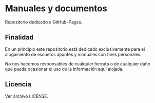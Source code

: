 # Manuales y documentos

Repositorio dedicado a GitHub-Pages.

## Finalidad

En un principio este repositorio está dedicado exclusivamente para el alogamiento
de escuetos apuntes y manuales con fines personales.

No nos hacemos responsables de cualquier herrata o de cualquier daño que pueda
ocasionar el uso de la información aquí alojada.

## Licencia

Ver archivo LICENSE.
